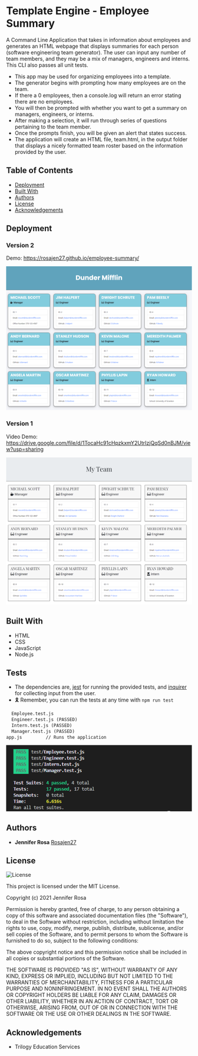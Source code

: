 # Template Engine - Employee Summary

A Command Line Application that takes in information about employees and generates an HTML webpage that displays summaries for each person (software engineering team generator). The user can input any number of team members, and they may be a mix of managers, engineers and interns. This CLI also passes all unit tests. 

* This app may be used for organizing employees into a template.
* The generator begins with prompting how many employees are on the team.
* If there a 0 employees, then a console.log will return an error stating there are no employees.
* You will then be prompted with whether you want to get a summary on managers, engineers, or interns. 
* After making a selection, it will run through series of questions pertaining to the team member.
* Once the prompts finish, you will be given an alert that states success.
* The application will create an HTML file, team.html, in the output folder that displays a nicely formatted team roster based on the information provided by the user. 


## Table of Contents
* [Deployment](#deployment)
* [Built With](#built-with)
* [Authors](#authors)
* [License](#license)
* [Acknowledgements](#acknowledgement)


## Deployment

### Version 2
Demo: https://rosajen27.github.io/employee-summary/

![Employee Summary 1](./Assets/new-employee-summary.png)


### Version 1

Video Demo: https://drive.google.com/file/d/1TocaHc91cHpzkxmY2UtrIzjQqSd0nBJM/view?usp=sharing

![Employee Summary 1](./Assets/employee-summary.png)


## Built With

* HTML
* CSS
* JavaScript
* Node.js


## Tests

* The dependencies are, [jest](https://jestjs.io/) for running the provided tests, and [inquirer](https://www.npmjs.com/package/inquirer) for collecting input from the user.
* 🎗 Remember, you can run the tests at any time with `npm run test`
```
  Employee.test.js 
  Engineer.test.js (PASSED)
  Intern.test.js (PASSED)
  Manager.test.js (PASSED)
app.js         // Runs the application
```

![jest-test](./Assets/jest-test.PNG)


## Authors

  - **Jennifer Rosa**
    [Rosajen27](https://rosajen27.github.io/)


## License

![License](https://img.shields.io/badge/license-MIT%20License-blue.svg)

This project is licensed under the MIT License.

Copyright (c) 2021 Jennifer Rosa

Permission is hereby granted, free of charge, to any person obtaining a copy
of this software and associated documentation files (the "Software"), to deal
in the Software without restriction, including without limitation the rights
to use, copy, modify, merge, publish, distribute, sublicense, and/or sell
copies of the Software, and to permit persons to whom the Software is
furnished to do so, subject to the following conditions:

The above copyright notice and this permission notice shall be included in all
copies or substantial portions of the Software.

THE SOFTWARE IS PROVIDED "AS IS", WITHOUT WARRANTY OF ANY KIND, EXPRESS OR
IMPLIED, INCLUDING BUT NOT LIMITED TO THE WARRANTIES OF MERCHANTABILITY,
FITNESS FOR A PARTICULAR PURPOSE AND NONINFRINGEMENT. IN NO EVENT SHALL THE
AUTHORS OR COPYRIGHT HOLDERS BE LIABLE FOR ANY CLAIM, DAMAGES OR OTHER
LIABILITY, WHETHER IN AN ACTION OF CONTRACT, TORT OR OTHERWISE, ARISING FROM,
OUT OF OR IN CONNECTION WITH THE SOFTWARE OR THE USE OR OTHER DEALINGS IN THE
SOFTWARE.


## Acknowledgements

* Trilogy Education Services

